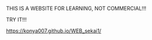 THIS IS A WEBSITE FOR LEARNING, NOT COMMERCIAL!!!

TRY IT!!!

https://konya007.github.io/WEB_sekai1/
